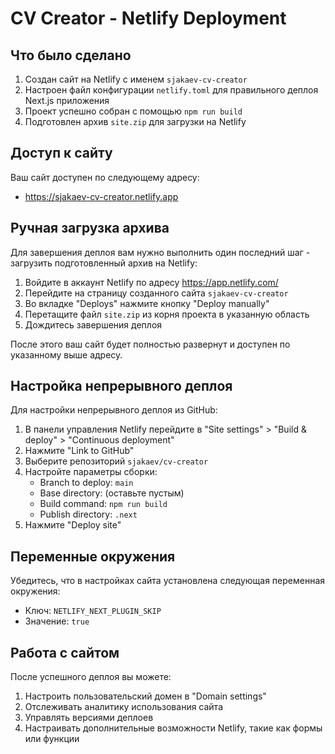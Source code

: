 # CV Creator - Netlify Deployment

## Что было сделано

1. Создан сайт на Netlify с именем `sjakaev-cv-creator`
2. Настроен файл конфигурации `netlify.toml` для правильного деплоя Next.js приложения
3. Проект успешно собран с помощью `npm run build`
4. Подготовлен архив `site.zip` для загрузки на Netlify

## Доступ к сайту

Ваш сайт доступен по следующему адресу:
- https://sjakaev-cv-creator.netlify.app

## Ручная загрузка архива

Для завершения деплоя вам нужно выполнить один последний шаг - загрузить подготовленный архив на Netlify:

1. Войдите в аккаунт Netlify по адресу https://app.netlify.com/
2. Перейдите на страницу созданного сайта `sjakaev-cv-creator`
3. Во вкладке "Deploys" нажмите кнопку "Deploy manually"
4. Перетащите файл `site.zip` из корня проекта в указанную область
5. Дождитесь завершения деплоя

После этого ваш сайт будет полностью развернут и доступен по указанному выше адресу.

## Настройка непрерывного деплоя

Для настройки непрерывного деплоя из GitHub:

1. В панели управления Netlify перейдите в "Site settings" > "Build & deploy" > "Continuous deployment"
2. Нажмите "Link to GitHub"
3. Выберите репозиторий `sjakaev/cv-creator`
4. Настройте параметры сборки:
   - Branch to deploy: `main`
   - Base directory: (оставьте пустым)
   - Build command: `npm run build`
   - Publish directory: `.next`
5. Нажмите "Deploy site"

## Переменные окружения

Убедитесь, что в настройках сайта установлена следующая переменная окружения:
- Ключ: `NETLIFY_NEXT_PLUGIN_SKIP`
- Значение: `true`

## Работа с сайтом

После успешного деплоя вы можете:
1. Настроить пользовательский домен в "Domain settings"
2. Отслеживать аналитику использования сайта
3. Управлять версиями деплоев
4. Настраивать дополнительные возможности Netlify, такие как формы или функции

